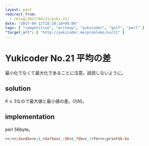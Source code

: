 ```yaml
---
layout: post
redirect_from:
  - /blog/2017/04/11/yuki-21/
date: "2017-04-11T18:10:18+09:00"
tags: [ "competitive", "writeup", "yukicoder", "golf", "perl" ]
"target_url": [ "http://yukicoder.me/problems/no/21" ]
---
```


# Yukicoder No.21 平均の差

最小化でなくて最大化であることに注意。誤読しないように。

## solution

$K \ge 3$なので最大値と最小値の差。$O(N)$。

## implementation

perl $56$byte。

``` perl
<>;<>;$a=$b=<>;$_<$a?$a=$_:$b<$_?$b=$_:0for<>;print$b-$a
```
